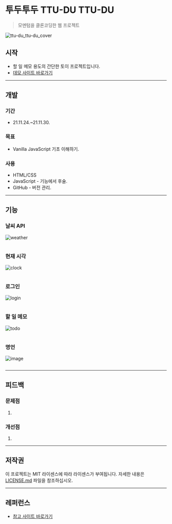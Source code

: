 # 투두투두 TTU-DU TTU-DU

> 모멘텀을 클론코딩한 웹 프로젝트

![ttu-du_ttu-du_cover](https://user-images.githubusercontent.com/68595933/189535837-40fc1b68-2934-4709-a549-7c1de98e1d11.png)

## 시작

- 할 일 메모 용도의 간단한 토이 프로젝트입니다.
- [데모 사이트 바로가기][데모]

---

## 개발

### 기간

- 21.11.24.~21.11.30.

### 목표

- Vanilla JavaScript 기초 이해하기.

### 사용

- HTML/CSS
- JavaScript - 기능에서 후술.
- GitHub - 버전 관리.

---

## 기능

### 날씨 API

![weather](https://user-images.githubusercontent.com/68595933/189537338-e5db1193-41b7-4a01-ae16-348802d59565.png)

```javascript

```

### 현재 시각

![clock](https://user-images.githubusercontent.com/68595933/189537375-3fb8e6ae-4036-40da-b832-efc4acb241a4.png)

```javascript

```

### 로그인

![login](https://user-images.githubusercontent.com/68595933/189537455-d89e78a9-cd54-4496-aab0-0f0d82c22e37.png)

```javascript

```

### 할 일 메모

![todo](https://user-images.githubusercontent.com/68595933/189537498-54fd338f-351d-442b-b686-e02f29010bb9.png)

```javascript

```

### 명언

![image](https://user-images.githubusercontent.com/68595933/189537413-a087d00d-a82e-495b-9418-7f2fc36651c8.png)

```javascript

```

---

## 피드백

### 문제점

1.

### 개선점

1.

---

## 저작권

이 프로젝트는 MIT 라이센스에 따라 라이센스가 부여됩니다. 자세한 내용은 [LICENSE.md](LICENSE.md) 파일을 참조하십시오.

---

## 레퍼런스

- [참고 사이트 바로가기][참고]

<!-- 링크 -->

[데모]: https://shinyelee.github.io/ttu-du_ttu-du/
[참고]: https://serranoarevalo.github.io/momonton/
